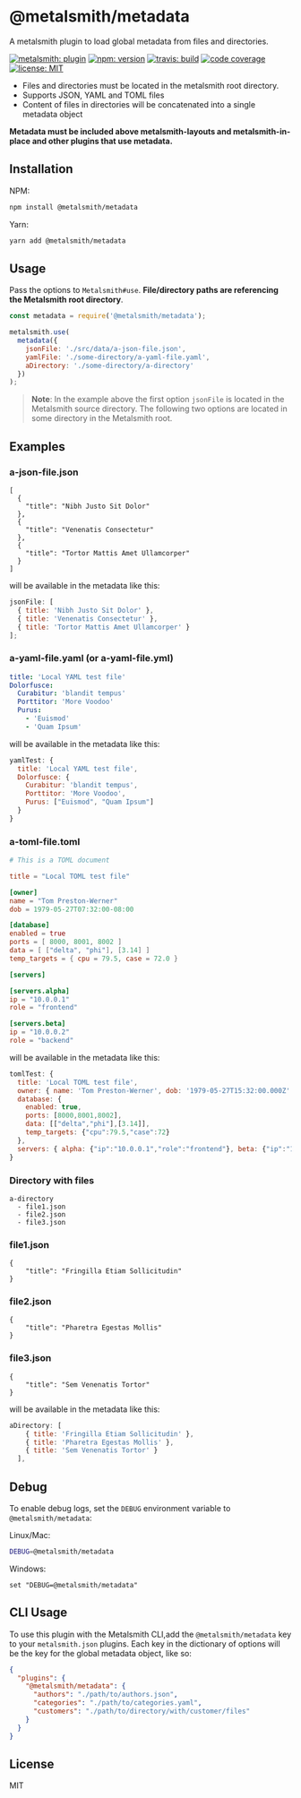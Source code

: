 # @metalsmith/metadata

A metalsmith plugin to load global metadata from files and directories.

[![metalsmith: plugin][metalsmith-badge]][metalsmith-url]
[![npm: version][npm-badge]][npm-url]
[![travis: build][ci-badge]][ci-url]
[![code coverage][codecov-badge]][codecov-url]
[![license: MIT][license-badge]][license-url]

- Files and directories must be located in the metalsmith root directory.
- Supports JSON, YAML and TOML files
- Content of files in directories will be concatenated into a single metadata object

**Metadata must be included above metalsmith-layouts and metalsmith-in-place and other plugins that use metadata.**

## Installation

NPM:

```bash
npm install @metalsmith/metadata
```
Yarn:

```bash
yarn add @metalsmith/metadata
```
## Usage

Pass the options to `Metalsmith#use`. **File/directory paths are referencing the Metalsmith root directory**.

```js
const metadata = require('@metalsmith/metadata');

metalsmith.use(
  metadata({
    jsonFile: './src/data/a-json-file.json',
    yamlFile: './some-directory/a-yaml-file.yaml',
    aDirectory: './some-directory/a-directory'
  })
);
```

> **Note**: In the example above the first option `jsonFile` is located in the Metalsmith source directory. The following two options are located in some directory in the Metalsmith root.

## Examples

### a-json-file.json

```
[
  {
    "title": "Nibh Justo Sit Dolor"
  },
  {
    "title": "Venenatis Consectetur"
  },
  {
    "title": "Tortor Mattis Amet Ullamcorper"
  }
]
```

will be available in the metadata like this:

```js
jsonFile: [
  { title: 'Nibh Justo Sit Dolor' },
  { title: 'Venenatis Consectetur' },
  { title: 'Tortor Mattis Amet Ullamcorper' }
];
```

### a-yaml-file.yaml (or a-yaml-file.yml)

```yaml
title: 'Local YAML test file'
Dolorfusce:
  Curabitur: 'blandit tempus'
  Porttitor: 'More Voodoo'
  Purus:
    - 'Euismod'
    - 'Quam Ipsum'
```

will be available in the metadata like this:

```js
yamlTest: {
  title: 'Local YAML test file',
  Dolorfusce: {
    Curabitur: 'blandit tempus',
    Porttitor: 'More Voodoo',
    Purus: ["Euismod", "Quam Ipsum"]
  }
}
```

### a-toml-file.toml

```toml
# This is a TOML document

title = "Local TOML test file"

[owner]
name = "Tom Preston-Werner"
dob = 1979-05-27T07:32:00-08:00

[database]
enabled = true
ports = [ 8000, 8001, 8002 ]
data = [ ["delta", "phi"], [3.14] ]
temp_targets = { cpu = 79.5, case = 72.0 }

[servers]

[servers.alpha]
ip = "10.0.0.1"
role = "frontend"

[servers.beta]
ip = "10.0.0.2"
role = "backend"

```

will be available in the metadata like this:

```js
tomlTest: {
  title: 'Local TOML test file',
  owner: { name: 'Tom Preston-Werner', dob: '1979-05-27T15:32:00.000Z' },
  database: {
    enabled: true,
    ports: [8000,8001,8002],
    data: [["delta","phi"],[3.14]],
    temp_targets: {"cpu":79.5,"case":72}
  },
  servers: { alpha: {"ip":"10.0.0.1","role":"frontend"}, beta: {"ip":"10.0.0.2","role":"backend"}}
}
```

### Directory with files

```
a-directory
  - file1.json
  - file2.json
  - file3.json
```

### file1.json

```
{
    "title": "Fringilla Etiam Sollicitudin"
}
```

### file2.json

```
{
    "title": "Pharetra Egestas Mollis"
}
```

### file3.json

```
{
    "title": "Sem Venenatis Tortor"
}
```

will be available in the metadata like this:

```js
aDirectory: [
    { title: 'Fringilla Etiam Sollicitudin' },
    { title: 'Pharetra Egestas Mollis' },
    { title: 'Sem Venenatis Tortor' }
  ],
```

## Debug

To enable debug logs, set the `DEBUG` environment variable to `@metalsmith/metadata`:

Linux/Mac:

```bash
DEBUG=@metalsmith/metadata
```

Windows:

```batch
set "DEBUG=@metalsmith/metadata"
```

## CLI Usage

To use this plugin with the Metalsmith CLI,add the `@metalsmith/metadata` key to your `metalsmith.json` plugins. Each key in the dictionary of options will be the key for the global metadata object, like so:

```json
{
  "plugins": {
    "@metalsmith/metadata": {
      "authors": "./path/to/authors.json",
      "categories": "./path/to/categories.yaml",
      "customers": "./path/to/directory/with/customer/files"
    }
  }
}
```

## License

MIT

[npm-badge]: https://img.shields.io/npm/v/@metalsmith/metadata.svg
[npm-url]: https://www.npmjs.com/package/@metalsmith/metadata
[ci-badge]: https://app.travis-ci.com/metalsmith/metadata.svg?branch=master
[ci-url]: https://app.travis-ci.com/github/metalsmith/metadata
[metalsmith-badge]: https://img.shields.io/badge/metalsmith-core_plugin-green.svg?longCache=true
[metalsmith-url]: https://metalsmith.io
[codecov-badge]: https://img.shields.io/coveralls/github/metalsmith/metadata
[codecov-url]: https://coveralls.io/github/metalsmith/metadata
[license-badge]: https://img.shields.io/github/license/metalsmith/metadata
[license-url]: LICENSE
